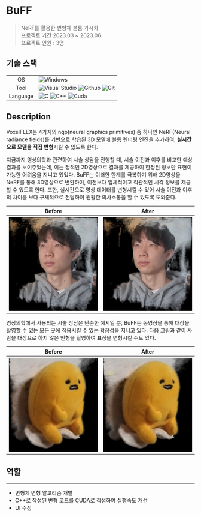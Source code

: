 # BuFF
> NeRF를 활용한 변형체 볼륨 가시화  
> 프로젝트 기간 2023.03 ~ 2023.06  
> 프로젝트 인원 : 3명  

## 기술 스택
<table>
    <tr>
        <td style="text-align: center"> OS </td>
        <td>   
            <img src="https://img.shields.io/badge/window-FCC624?style=for-the-badge&logo=window&logoColor=black" alt = "Windows"> 
        </td>
    </tr>
    <tr>
         <td style="text-align: center"> Tool </td> 
         <td>  
             <img src="https://img.shields.io/badge/visualstudio-339AF0?style=for-the-badge&logo=visualstudio&logoColor=white" alt = "Visual Studio">
			 <img src="https://img.shields.io/badge/github-181717?style=for-the-badge&logo=github&logoColor=white" alt = "Github">
			 <img src="https://img.shields.io/badge/git-F05032?style=for-the-badge&logo=git&logoColor=white" alt = "Git">
         </td>
    </tr>
    <tr>
        <td style="text-align: center"> Language </td>
        <td>   
    		  <img src="https://img.shields.io/badge/c-E34F26?style=for-the-badge&logo=c&logoColor=white"alt = "C"> 
             <img src="https://img.shields.io/badge/c++-00599C?style=for-the-badge&logo=c%2B%2B&logoColor=white" alt = "C++">
            <img src="https://img.shields.io/badge/cuda-E34F26?style=for-the-badge&logo=cuda&logoColor=white" alt = "Cuda">
        </td>
    </tr>
</table>




## Description

VoxelFLEX는 4가지의 ngp(neural graphics primitives) 중 하나인 NeRF(Neural radiance fields)를 기반으로 학습된 3D 모델에 볼륨 렌더링 엔진을 추가하여, **실시간으로 모델을 직접 변형**시킬 수 있도록 한다.

지금까지 영상의학과 관련하여 시술 상담을 진행할 때, 시술 이전과 이후를 비교한 예상 결과를 보여주었는데, 이는 정적인 2D영상으로 결과를 제공하여 한정된 정보만 표현이 가능한 어려움을 지니고 있었다. BuFF는 이러한 한계를 극복하기 위해 2D영상을 NeRF를 통해 3D영상으로 변환하여, 이전보다 입체적이고 직관적인 시각 정보를 제공할 수 있도록 한다. 또한, 실시간으로 영상 데이터를 변형시킬 수 있어 시술 이전과 이후의 차이를 보다 구체적으로 전달하여 원활한 의사소통을 할 수 있도록 도와준다.

<table>
    <thead>
        <tr>
            <th style="text-align: center">Before</th>
        	<th style="text-align: center">After</th>
        </tr>
    </thead>
    <tbody>
    	<tr>
        	<th style="text-align: center"><img src="https://github.com/HSUProject/BuFF/blob/main/docs/assets_readme/Before02.jpg" alt="Before" height ="250" width ="250" /></th>
            <th style="text-align: center"><img src="https://github.com/HSUProject/BuFF/blob/main/docs/assets_readme/After02.jpg" alt="After" height ="250" width ="250" /></th>
        </tr>
    </tbody>
</table>



영상의학에서 사용되는 시술 상담은 단순한 예시일 뿐, BuFF는 동영상을 통해 대상을 촬영할 수 있는 모든 곳에 적용시킬 수 있는 확장성을 지니고 있다. 다음 그림과 같이 사람을 대상으로 하지 않은 인형을 촬영하여 표정을 변형시킬 수도 있다.

<table>
    <thead>
        <tr>
            <th style="text-align: center">Before</th>
        	<th style="text-align: center">After</th>
        </tr>
    </thead>
    <tbody>
    	<tr>
        	<th style="text-align: center"><img src="https://github.com/HSUProject/BuFF/blob/main/docs/assets_readme/Before01.jpg" alt="Before" height ="250" width ="250" /></th>
            <th style="text-align: center"><img src="https://github.com/HSUProject/BuFF/blob/main/docs/assets_readme/After01.jpg" alt="After" height ="250" width ="250" /></th>
        </tr>
    </tbody>
</table>


## 역할
---
- 변형체 변형 알고리즘 개발
- C++로 작성된 변형 코드를 CUDA로 작성하여 실행속도 개선
- UI 수정 
